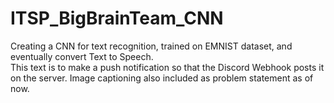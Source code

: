 # ITSP_BigBrainTeam_CNN
 Creating a CNN for text recognition, trained on EMNIST dataset, and eventually convert Text to Speech.  
This text is to make a push notification so that the Discord Webhook posts it on the server.
Image captioning also included as problem statement as of now.
